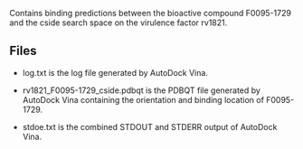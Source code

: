 Contains binding predictions between the bioactive compound F0095-1729 and the cside search space on the virulence factor rv1821.

## Files

- log.txt is the log file generated by AutoDock Vina.

- rv1821_F0095-1729_cside.pdbqt is the PDBQT file generated by AutoDock Vina containing the orientation and binding location of F0095-1729.

- stdoe.txt is the combined STDOUT and STDERR output of AutoDock Vina.

